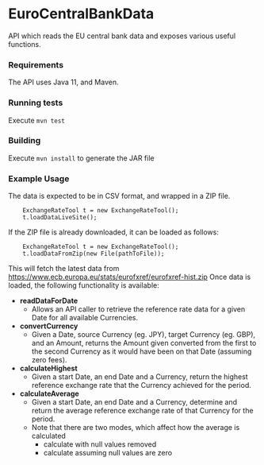 # EuroCentralBankData
API which reads the EU central bank data and exposes various useful functions.

### Requirements
The API uses Java 11, and Maven.

### Running tests
Execute `mvn test`

### Building
Execute `mvn install` to generate the JAR file

### Example Usage
The data is expected to be in CSV format, and wrapped in a ZIP file. 
```
	ExchangeRateTool t = new ExchangeRateTool();
	t.loadDataLiveSite();
```
If the ZIP file is already downloaded, it can be loaded as follows:
```
	ExchangeRateTool t = new ExchangeRateTool();
	t.loadDataFromZip(new File(pathToFile));
```

This will fetch the latest data from https://www.ecb.europa.eu/stats/eurofxref/eurofxref-hist.zip
Once data is loaded, the following functionality is available:

* **readDataForDate**
	* Allows an API caller to retrieve the reference rate data for a given Date for all available Currencies. 
* **convertCurrency**
	* Given a Date, source Currency (eg. JPY), target Currency (eg. GBP), and an Amount, returns the Amount given converted from the first to the second Currency as it would have been on that Date (assuming zero fees). 
* **calculateHighest**
	* Given a start Date, an end Date and a Currency, return the highest reference exchange rate that the Currency achieved for the period. 
* **calculateAverage**
	* Given a start Date, an end Date and a Currency, determine and return the average reference exchange rate of that Currency for the period. 
	* Note that there are two modes, which affect how the average is calculated
		* calculate with null values removed
		* calculate assuming null values are zero